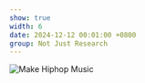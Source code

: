 ```yaml
---
show: true
width: 6
date: 2024-12-12 00:01:00 +0800
group: Not Just Research
---
```

<div>
    <img data-src="{{ 'assets/images/etc/1.jpg' | relative_url }}" class="lazy w-100 rounded" src="{{ '/assets/images/etc/1.jpg' | relative_url }}" data-toggle="tooltip" data-placement="top" title="Make Hiphop Music">
</div>
